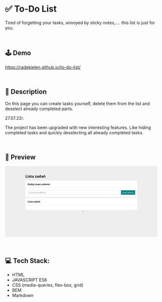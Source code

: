 # ✅ To-Do List
Tired of forgetting your tasks, annoyed by sticky notes,.... this list is just for you. 

<br>

## 🕹️  Demo

https://radekjelen.github.io/to-do-list/

<br>

## 📝 Description

On this page you can create tasks yourself, delete them from the list and deselect already completed parts.

27.07.22r.

The project has been upgraded with new interesting features. Like hiding completed tasks and quickly deselecting all already completed tasks.

<br>

## 👀 Preview

![preview](img/previewToDo.gif)

<br>

## 💻 Tech Stack:
- HTML
- JAVASCRIPT ES6
- CSS (media-queries, flex-box, grid)
- BEM
- Markdown